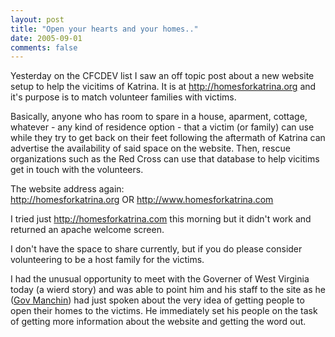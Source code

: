 ```yaml
---
layout: post
title: "Open your hearts and your homes.."
date: 2005-09-01
comments: false
---
```

Yesterday on the CFCDEV list I saw an off topic post about a new website setup
to help the vicitims of Katrina. It is at <http://homesforkatrina.org> and
it's purpose is to match volunteer families with victims.  
  
Basically, anyone who has room to spare in a house, aparment, cottage,
whatever - any kind of residence option - that a victim (or family) can use
while they try to get back on their feet following the aftermath of Katrina
can advertise the availability of said space on the website. Then, rescue
organizations such as the Red Cross can use that database to help vicitims get
in touch with the volunteers.  
  
The website address again:  
<http://homesforkatrina.org> OR <http://www.homesforkatrina.com>  
  
I tried just http://homesforkatrina.com this morning but it didn't work and
returned an apache welcome screen.  
  
I don't have the space to share currently, but if you do please consider
volunteering to be a host family for the victims.  
  
I had the unusual opportunity to meet with the Governer of West Virginia today
(a wierd story) and was able to point him and his staff to the site as he
([Gov Manchin](http://www.wvgov.org/)) had just spoken about the very idea of
getting people to open their homes to the victims. He immediately set his
people on the task of getting more information about the website and getting
the word out.

